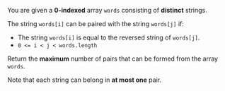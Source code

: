 You are given a **0-indexed** array `words` consisting of **distinct** strings.

The string `words[i]` can be paired with the string `words[j]` if:

- The string `words[i]` is equal to the reversed string of `words[j]`.
- `0 <= i < j < words.length`

Return the **maximum** number of pairs that can be formed from the array `words`.

Note that each string can belong in **at most one** pair.